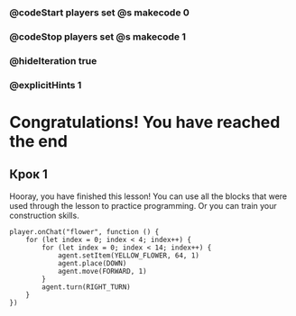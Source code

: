 ### @codeStart players set @s makecode 0
### @codeStop players set @s makecode 1

### @hideIteration true
### @explicitHints 1


# Congratulations! You have reached the end

## Крок 1
Hooray, you have finished this lesson! You can use all the blocks that were used through the lesson to practice programming. Or you can train your construction skills.

```ghost
player.onChat("flower", function () {
    for (let index = 0; index < 4; index++) {
        for (let index = 0; index < 14; index++) {
            agent.setItem(YELLOW_FLOWER, 64, 1)
            agent.place(DOWN)
            agent.move(FORWARD, 1)
        }
        agent.turn(RIGHT_TURN)
    }
})

``` 
